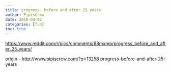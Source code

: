 ```yaml
---
title: progress- before and after 25 years
author: PipisCrew
date: 2018-04-02
categories: [fun]
toc: true
---
```


https://www.reddit.com/r/pics/comments/88mxmp/progress_before_and_after_25_years/

origin - http://www.pipiscrew.com/?p=13258 progress-before-and-after-25-years